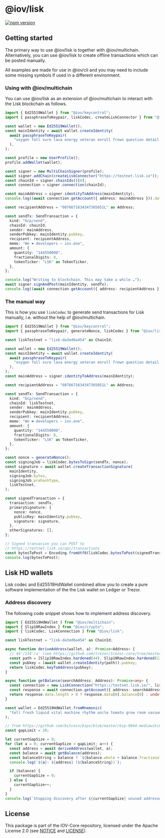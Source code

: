# @iov/lisk

[![npm version](https://img.shields.io/npm/v/@iov/lisk.svg)](https://www.npmjs.com/package/@iov/lisk)

## Getting started

The primary way to use @iov/lisk is together with @iov/multichain. Alternatively,
you can use @iov/lisk to create offline transactions which can be posted manually.

All examples are made for use in @iov/cli and you may need to include some
missing symbols if used in a different environment.

### Using with @iov/multichain

You can use @iov/lisk as an extension of @iov/multichain to interact with the
Lisk blockchain as follows.

```ts
import { Ed25519Wallet } from "@iov/keycontrol";
import { passphraseToKeypair, liskCodec, createLiskConnector } from "@iov/lisk";

const wallet = new Ed25519Wallet();
const mainIdentity = await wallet.createIdentity(
  await passphraseToKeypair(
    "oxygen fall sure lava energy veteran enroll frown question detail include maximum",
  ),
);

const profile = new UserProfile();
profile.addWallet(wallet);

const signer = new MultiChainSigner(profile);
await signer.addChain(createLiskConnector("https://testnet.lisk.io"));
const chainId = signer.chainIds()[0];
const connection = signer.connection(chainId);

const mainAddress = signer.identityToAddress(mainIdentity);
console.log((await connection.getAccount({ address: mainAddress })).data[0].balance);

const recipientAddress = "6076671634347365051L" as Address;

const sendTx: SendTransaction = {
  kind: "bcp/send",
  chainId: chainId,
  sender: mainAddress,
  senderPubkey: mainIdentity.pubkey,
  recipient: recipientAddress,
  memo: "We ❤️ developers – iov.one",
  amount: {
    quantity: "144550000",
    fractionalDigits: 8,
    tokenTicker: "LSK" as TokenTicker,
  },
};

console.log("Writing to blockchain. This may take a while …");
await signer.signAndPost(mainIdentity, sendTx);
console.log((await connection.getAccount({ address: recipientAddress })).data[0].balance);
```

### The manual way

This is how you use `liskCodec` to generate send transactions
for Lisk manually, i.e. without the help of @iov/multichain.

```ts
import { Ed25519Wallet } from "@iov/keycontrol";
import { passphraseToKeypair, generateNonce, liskCodec } from "@iov/lisk";

const liskTestnet = "lisk-da3ed6a454" as ChainId;

const wallet = new Ed25519Wallet();
const mainIdentity = await wallet.createIdentity(
  await passphraseToKeypair(
    "oxygen fall sure lava energy veteran enroll frown question detail include maximum",
  ),
);
const mainAddress = signer.identityToAddress(mainIdentity);

const recipientAddress = "6076671634347365051L" as Address;

const sendTx: SendTransaction = {
  kind: "bcp/send",
  chainId: liskTestnet,
  sender: mainAddress,
  senderPubkey: mainIdentity.pubkey,
  recipient: recipientAddress,
  memo: "We ❤️ developers – iov.one",
  amount: {
    quantity: "144550000",
    fractionalDigits: 8,
    tokenTicker: "LSK" as TokenTicker,
  },
};

const nonce = generateNonce();
const signingJob = liskCodec.bytesToSign(sendTx, nonce);
const signature = await wallet.createTransactionSignature(
  mainIdentity,
  signingJob.bytes,
  signingJob.prehashType,
  liskTestnet,
);

const signedTransaction = {
  transaction: sendTx,
  primarySignature: {
    nonce: nonce,
    publicKey: mainIdentity.pubkey,
    signature: signature,
  },
  otherSignatures: [],
};

// Signed transacion you can POST to
// https://testnet.lisk.io/api/transactions
const bytesToPost = Encoding.fromUtf8(liskCodec.bytesToPost(signedTransaction));
console.log(bytesToPost);
```

## Lisk HD wallets

Lisk codec and Ed25519HdWallet combined allow you to create a pure
software implementation of the the Lisk wallet on Ledger or Trezor.

### Address discovery

The following code snippet shows how to implement address discovery.

```ts
import { Ed25519HdWallet } from "@iov/multichain";
import { Slip10RawIndex } from "@iov/crypto";
import { liskCodec, LiskConnection } from "@iov/lisk";

const liskTestnet = "lisk-da3ed6a454" as ChainId;

async function deriveAddress(wallet, a): Promise<Address> {
  // 44'/134'/a' (see https://github.com/trezor/trezor-core/tree/master/docs/coins)
  const path = [Slip10RawIndex.hardened(44), Slip10RawIndex.hardened(134), Slip10RawIndex.hardened(a)];
  const pubkey = (await wallet.createIdentity(path)).pubkey;
  return liskCodec.keyToAddress(pubkey);
}

async function getBalance(searchAddress: Address): Promise<any> {
  const connection = new LiskConnection("https://testnet.lisk.io/", liskTestnet);
  const response = await connection.getAccount({ address: searchAddress });
  return response.data.length > 0 ? response.data[0].balance[0] : undefined;
}

const wallet = Ed25519HdWallet.fromMnemonic(
  "tell fresh liquid vital machine rhythm uncle tomato grow room vacuum neutral",
);

// from https://github.com/bitcoin/bips/blob/master/bip-0044.mediawiki#address-gap-limit
const gapLimit = 20;

let currentGapSize = 0;
for (let a = 0; currentGapSize < gapLimit; a++) {
  const address = await deriveAddress(wallet, a);
  const balance = await getBalance(address);
  const balanceString = balance ? `${balance.whole + balance.fractional / 100000000} LSK` : "unknown";
  console.log(`${a}: ${address} (${balanceString})`);

  if (balance) {
    currentGapSize = 0;
  } else {
    currentGapSize++;
  }
}
console.log(`Stopping discovery after ${currentGapSize} unused addresses in a row.`);
```

## License

This package is part of the IOV-Core repository, licensed under the Apache License 2.0
(see [NOTICE](https://github.com/iov-one/iov-core/blob/master/NOTICE) and [LICENSE](https://github.com/iov-one/iov-core/blob/master/LICENSE)).
